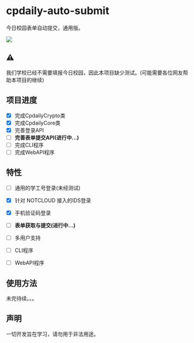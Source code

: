 # cpdaily-auto-submit
今日校园表单自动提交，通用版。

![](https://github.com/cyanray/cpdaily-auto-submit/workflows/build/badge.svg)

## ⚠
我们学校已经不需要填报今日校园，因此本项目缺少测试。(可能需要各位网友帮助本项目的继续)

## 项目进度
- [x] 完成CpdailyCrypto类
- [x] 完成CpdailyCore类
- [x] 完善登录API
- [ ] **完善表单提交API(进行中...)**
- [ ] 完成CLI程序
- [ ] 完成WebAPI程序

## 特性
- [ ] 通用的学工号登录(未经测试)
- [x] 针对 NOTCLOUD 接入的IDS登录
- [x] 手机验证码登录
- [ ] **表单获取与提交(进行中...)**
- [ ] 多用户支持
- [ ] CLI程序
- [ ] WebAPI程序


## 使用方法

未完待续。。。

## 声明
一切开发旨在学习，请勿用于非法用途。
